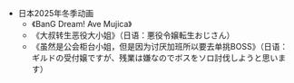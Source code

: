 - 日本2025年冬季动画
	- 《BanG Dream! Ave Mujica》
	- 《大叔转生恶役大小姐》（日语：悪役令嬢転生おじさん）
	- 《虽然是公会柜台小姐，但是因为讨厌加班所以要去单挑BOSS》（日语：ギルドの受付嬢ですが、残業は嫌なのでボスをソロ討伐しようと思います）
